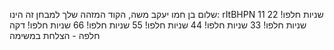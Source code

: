 
שלום בן חמו  יעקב משה, הקוד המזהה שלך למבחן זה הינו: rItBHPN
11 שניות חלפו!
22 שניות חלפו!
33 שניות חלפו!
44 שניות חלפו!
55 שניות חלפו!
66 שניות חלפו!
דקה חלפה - הצלחת במשימה
